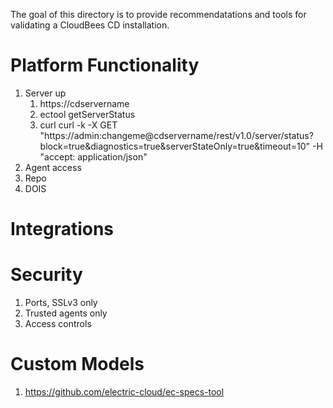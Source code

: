The goal of this directory is to provide recommendatations and tools for validating a CloudBees CD installation.

# Platform Functionality

1. Server up
    1. https://cdservername
    2. ectool getServerStatus
    3. curl curl -k -X GET "https://admin:changeme@cdservername/rest/v1.0/server/status?block=true&diagnostics=true&serverStateOnly=true&timeout=10" -H "accept: application/json"
1. Agent access
1. Repo
1. DOIS

# Integrations

# Security
1. Ports, SSLv3 only
1. Trusted agents only
1. Access controls

# Custom Models
1. https://github.com/electric-cloud/ec-specs-tool
